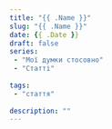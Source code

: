 ```yaml
---
title: "{{ .Name }}"
slug: "{{ .Name }}"
date: {{ .Date }}
draft: false
series:
 - "Мої думки стосовно"
 - "Статті"
 
tags:
 - "стаття"
 
description: ""
---
```

